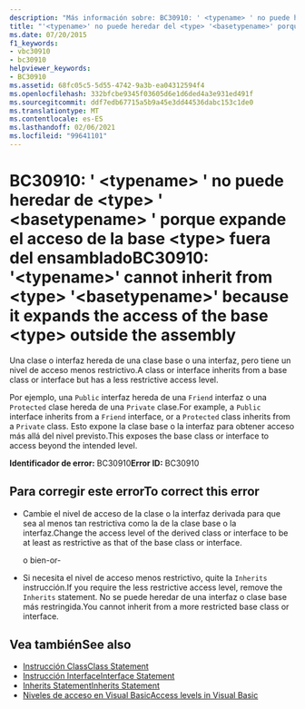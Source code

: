 ```yaml
---
description: "Más información sobre: BC30910: ' <typename> ' no puede heredar de <type> ' <basetypename> ' porque expande el acceso de la base <type> fuera del ensamblado"
title: "'<typename>' no puede heredar del <type> '<basetypename>' porque amplía el acceso del <type> fuera del ensamblado"
ms.date: 07/20/2015
f1_keywords:
- vbc30910
- bc30910
helpviewer_keywords:
- BC30910
ms.assetid: 68fc05c5-5d55-4742-9a3b-ea04312594f4
ms.openlocfilehash: 332bfcbe9345f03605d6e1d6ded4a3e931ed491f
ms.sourcegitcommit: ddf7edb67715a5b9a45e3dd44536dabc153c1de0
ms.translationtype: MT
ms.contentlocale: es-ES
ms.lasthandoff: 02/06/2021
ms.locfileid: "99641101"
---
```

# <a name="bc30910-typename-cannot-inherit-from-type-basetypename-because-it-expands-the-access-of-the-base-type-outside-the-assembly"></a><span data-ttu-id="294ca-103">BC30910: ' \<typename> ' no puede heredar de \<type> ' \<basetypename> ' porque expande el acceso de la base \<type> fuera del ensamblado</span><span class="sxs-lookup"><span data-stu-id="294ca-103">BC30910: '\<typename>' cannot inherit from \<type> '\<basetypename>' because it expands the access of the base \<type> outside the assembly</span></span>

<span data-ttu-id="294ca-104">Una clase o interfaz hereda de una clase base o una interfaz, pero tiene un nivel de acceso menos restrictivo.</span><span class="sxs-lookup"><span data-stu-id="294ca-104">A class or interface inherits from a base class or interface but has a less restrictive access level.</span></span>

 <span data-ttu-id="294ca-105">Por ejemplo, una `Public` interfaz hereda de una `Friend` interfaz o una `Protected` clase hereda de una `Private` clase.</span><span class="sxs-lookup"><span data-stu-id="294ca-105">For example, a `Public` interface inherits from a `Friend` interface, or a `Protected` class inherits from a `Private` class.</span></span> <span data-ttu-id="294ca-106">Esto expone la clase base o la interfaz para obtener acceso más allá del nivel previsto.</span><span class="sxs-lookup"><span data-stu-id="294ca-106">This exposes the base class or interface to access beyond the intended level.</span></span>

 <span data-ttu-id="294ca-107">**Identificador de error:** BC30910</span><span class="sxs-lookup"><span data-stu-id="294ca-107">**Error ID:** BC30910</span></span>

## <a name="to-correct-this-error"></a><span data-ttu-id="294ca-108">Para corregir este error</span><span class="sxs-lookup"><span data-stu-id="294ca-108">To correct this error</span></span>

- <span data-ttu-id="294ca-109">Cambie el nivel de acceso de la clase o la interfaz derivada para que sea al menos tan restrictiva como la de la clase base o la interfaz.</span><span class="sxs-lookup"><span data-stu-id="294ca-109">Change the access level of the derived class or interface to be at least as restrictive as that of the base class or interface.</span></span>

     <span data-ttu-id="294ca-110">o bien</span><span class="sxs-lookup"><span data-stu-id="294ca-110">-or-</span></span>

- <span data-ttu-id="294ca-111">Si necesita el nivel de acceso menos restrictivo, quite la `Inherits` instrucción.</span><span class="sxs-lookup"><span data-stu-id="294ca-111">If you require the less restrictive access level, remove the `Inherits` statement.</span></span> <span data-ttu-id="294ca-112">No se puede heredar de una interfaz o clase base más restringida.</span><span class="sxs-lookup"><span data-stu-id="294ca-112">You cannot inherit from a more restricted base class or interface.</span></span>

## <a name="see-also"></a><span data-ttu-id="294ca-113">Vea también</span><span class="sxs-lookup"><span data-stu-id="294ca-113">See also</span></span>

- [<span data-ttu-id="294ca-114">Instrucción Class</span><span class="sxs-lookup"><span data-stu-id="294ca-114">Class Statement</span></span>](../statements/class-statement.md)
- [<span data-ttu-id="294ca-115">Instrucción Interface</span><span class="sxs-lookup"><span data-stu-id="294ca-115">Interface Statement</span></span>](../statements/interface-statement.md)
- [<span data-ttu-id="294ca-116">Inherits Statement</span><span class="sxs-lookup"><span data-stu-id="294ca-116">Inherits Statement</span></span>](../statements/inherits-statement.md)
- [<span data-ttu-id="294ca-117">Niveles de acceso en Visual Basic</span><span class="sxs-lookup"><span data-stu-id="294ca-117">Access levels in Visual Basic</span></span>](../../programming-guide/language-features/declared-elements/access-levels.md)
